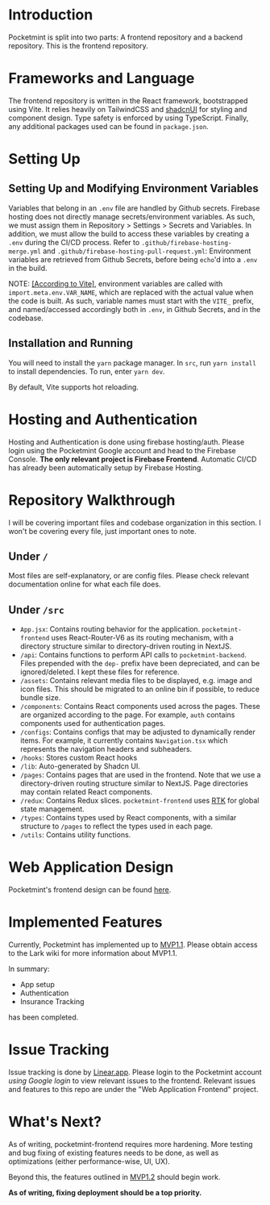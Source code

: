 # Introduction

Pocketmint is split into two parts: A frontend repository and a backend repository. This is the frontend repository.

# Frameworks and Language

The frontend repository is written in the React framework, bootstrapped using Vite. It relies heavily on TailwindCSS and [shadcnUI](https://ui.shadcn.com/) for styling and component design. Type safety is enforced by using TypeScript. Finally, any additional packages used can be found in `package.json`.

# Setting Up

## Setting Up and Modifying Environment Variables

Variables that belong in an `.env` file are handled by Github secrets. Firebase hosting does not directly manage secrets/environment variables. As such, we must assign them in Repository > Settings > Secrets and Variables. In addition, we must allow the build to access these variables by creating a `.env` during the CI/CD process. Refer to `.github/firebase-hosting-merge.yml` and `.github/firebase-hosting-pull-request.yml`: Environment variables are retrieved from Github Secrets, before being `echo`'d into a `.env` in the build.

NOTE: [[According to Vite]](https://vitejs.dev/guide/env-and-mode.html), environment variables are called with `import.meta.env.VAR_NAME`, which are replaced with the actual value when the code is built. As such, variable names must start with the `VITE_` prefix, and named/accessed accordingly both in `.env`, in Github Secrets, and in the codebase.

## Installation and Running

You will need to install the `yarn` package manager. In `src`, run `yarn install` to install dependencies. To run, enter `yarn dev`.

By default, Vite supports hot reloading.

# Hosting and Authentication

Hosting and Authentication is done using firebase hosting/auth. Please login using the Pocketmint Google account and head to the Firebase Console. **The only relevant project is Firebase Frontend**. Automatic CI/CD has already been automatically setup by Firebase Hosting.

# Repository Walkthrough

I will be covering important files and codebase organization in this section. I won't be covering every file, just important ones to note.

## Under `/`

Most files are self-explanatory, or are config files. Please check relevant documentation online for what each file does.

## Under `/src`

- `App.jsx`: Contains routing behavior for the application. `pocketmint-frontend` uses React-Router-V6 as its routing mechanism, with a directory structure similar to directory-driven routing in NextJS.
- `/api`: Contains functions to perform API calls to `pocketmint-backend`. Files prepended with the `dep-` prefix have been depreciated, and can be ignored/deleted. I kept these files for reference.
- `/assets`: Contains relevant media files to be displayed, e.g. image and icon files. This should be migrated to an online bin if possible, to reduce bundle size.
- `/components`: Contains React components used across the pages. These are organized according to the page. For example, `auth` contains components used for authentication pages.
- `/configs`: Contains configs that may be adjusted to dynamically render items. For example, it currently contains `Navigation.tsx` which represents the navigation headers and subheaders.
- `/hooks`: Stores custom React hooks
- `/lib`: Auto-generated by Shadcn UI.
- `/pages`: Contains pages that are used in the frontend. Note that we use a directory-driven routing structure similar to NextJS. Page directories may contain related React components.
- `/redux`: Contains Redux slices. `pocketmint-frontend` uses [RTK](https://redux-toolkit.js.org/) for global state management.
- `/types`: Contains types used by React components, with a similar structure to `/pages` to reflect the types used in each page.
- `/utils`: Contains utility functions.

# Web Application Design

Pocketmint's frontend design can be found [here](https://www.figma.com/file/hdwTDoAjYmm6FUJsacBy38/Web-App?type=design&node-id=204%3A1499&mode=design&t=axmfd15GdKCnHwhL-1).

# Implemented Features

Currently, Pocketmint has implemented up to [MVP1.1](https://f3dzm8nmrzs.larksuite.com/wiki/BwwUwATpBias3zkKsX8uYs64sxg). Please obtain access to the Lark wiki for more information about MVP1.1.

In summary:

- App setup
- Authentication
- Insurance Tracking

has been completed.

# Issue Tracking

Issue tracking is done by [Linear.app](https://linear.app/). Please login to the Pocketmint account _using Google login_ to view relevant issues to the frontend. Relevant issues and features to this repo are under the "Web Application Frontend" project.

# What's Next?

As of writing, pocketmint-frontend requires more hardening. More testing and bug fixing of existing features needs to be done, as well as optimizations (either performance-wise, UI, UX).

Beyond this, the features outlined in [MVP1.2](https://f3dzm8nmrzs.larksuite.com/wiki/ELZNwgIK8id6W2kHyi1uEVMBshd) should begin work.

**As of writing, fixing deployment should be a top priority.**
